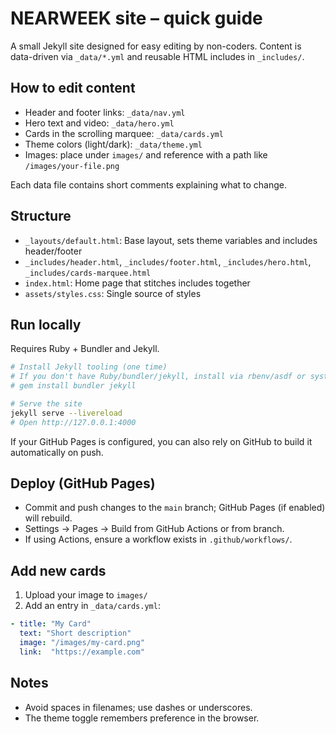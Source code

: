 # NEARWEEK site – quick guide

A small Jekyll site designed for easy editing by non-coders. Content is data-driven via `_data/*.yml` and reusable HTML includes in `_includes/`.

## How to edit content

- Header and footer links: `_data/nav.yml`
- Hero text and video: `_data/hero.yml`
- Cards in the scrolling marquee: `_data/cards.yml`
- Theme colors (light/dark): `_data/theme.yml`
- Images: place under `images/` and reference with a path like `/images/your-file.png`

Each data file contains short comments explaining what to change.

## Structure

- `_layouts/default.html`: Base layout, sets theme variables and includes header/footer
- `_includes/header.html`, `_includes/footer.html`, `_includes/hero.html`, `_includes/cards-marquee.html`
- `index.html`: Home page that stitches includes together
- `assets/styles.css`: Single source of styles

## Run locally

Requires Ruby + Bundler and Jekyll.

```bash
# Install Jekyll tooling (one time)
# If you don't have Ruby/bundler/jekyll, install via rbenv/asdf or system Ruby
# gem install bundler jekyll

# Serve the site
jekyll serve --livereload
# Open http://127.0.0.1:4000
```

If your GitHub Pages is configured, you can also rely on GitHub to build it automatically on push.

## Deploy (GitHub Pages)

- Commit and push changes to the `main` branch; GitHub Pages (if enabled) will rebuild.
- Settings → Pages → Build from GitHub Actions or from branch.
- If using Actions, ensure a workflow exists in `.github/workflows/`.

## Add new cards

1. Upload your image to `images/`
2. Add an entry in `_data/cards.yml`:

```yaml
- title: "My Card"
  text: "Short description"
  image: "/images/my-card.png"
  link:  "https://example.com"
```

## Notes

- Avoid spaces in filenames; use dashes or underscores.
- The theme toggle remembers preference in the browser.
